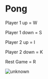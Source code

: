 # Pong

Player 1 up = W

Player 1 down = S

Player 2 up = I

Player 2 down = K

Rest Game = R

![unknown](https://user-images.githubusercontent.com/77793225/199849062-21e8d6a3-3978-4d0c-84fe-0bf499cc9c56.png)
